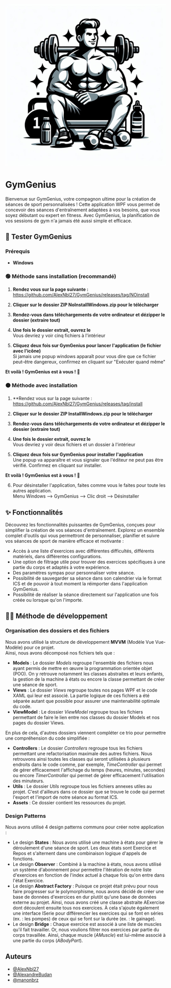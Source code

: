 ![Logo](GymGenius/Assets/Logo.jpg)

# GymGenius
Bienvenue sur GymGenius, votre compagnon ultime pour la création de séances de sport personnalisées ! Cette application WPF vous permet de concevoir des séances d'entraînement adaptées à vos besoins, que vous soyez débutant ou expert en fitness. Avec GymGenius, la planification de vos sessions de gym n'a jamais été aussi simple et efficace.

## 🎯 Tester GymGenius
### Prérequis
- **Windows**
### 🟢 Méthode sans installation (recommandé)
1. **Rendez vous sur la page suivante :**
<br> https://github.com/AlexNbl27/GymGenius/releases/tag/NOinstall

2. **Cliquer sur le dossier ZIP NoInstallWindows.zip pour le télécharger**
3. **Rendez-vous dans téléchargements de votre ordinateur et dézipper le dossier (extraire tout)**
4. **Une fois le dossier extrait, ouvrez le**
<br> Vous devriez y voir cinq fichiers à l'intérieur
5. **Cliquez deux fois sur GymGenius pour lancer l'application (le fichier avec l'icône)**
<br> Si jamais une popup windows apparaît pour vous dire que ce fichier peut-être dangereux, confirmez en cliquant sur "Exécuter quand même"

**Et voilà ! GymGenius est à vous ! 🥳**

### 🟠 Méthode avec installation
1. **Rendez vous sur la page suivante :
<br> https://github.com/AlexNbl27/GymGenius/releases/tag/install

2. **Cliquer sur le dossier ZIP InstallWindows.zip pour le télécharger**
3. **Rendez-vous dans téléchargements de votre ordinateur et dézipper le dossier (extraire tout)**
4. **Une fois le dossier extrait, ouvrez le**
<br> Vous devriez y voir deux fichiers et un dossier à l'intérieur
5. **Cliquez deux fois sur GymGenius pour installer l'application**
<br> Une popup va apparaître et vous signaler que l'éditeur ne peut pas être vérifié. Confirmez en cliquant sur installer.

**Et voilà ! GymGenius est à vous ! 🥳**

6. Pour désinstaller l'application, faites comme vous le faites pour toute les autres application.
<br> Menu Windows --> GymGenius --> Clic droit --> Désinstaller

## ✨ Fonctionnalités
Découvrez les fonctionnalités puissantes de GymGenius, conçues pour simplifier la création de vos séances d'entraînement. Explorez un ensemble complet d'outils qui vous permettront de personnaliser, planifier et suivre vos séances de sport de manière efficace et motivante :

- Accès à une liste d'exercices avec différentes difficultés, différents matériels, dans différentes configurations.
- Une option de filtrage utile pour trouver des exercices spécifiques à une partie du corps et adaptés à votre expérience.
- Des paramètres sympas pour personnaliser votre séance.
- Possibilité de sauvegarder sa séance dans son calendrier via le format ICS et de pouvoir à tout moment la réimporter dans l'application GymGenius.
- Possibilité de réaliser la séance directement sur l'application une fois créée ou lorsque qu'on l'importe.

## 👨‍💻 Méthode de développement
### Organisation des dossiers et des fichiers
Nous avons utilisé la structure de développement **MVVM** (Modèle Vue Vue-Modèle) pour ce projet. 
<br> Ainsi, nous avons décomposé nos fichiers tels que :
- **Models** : Le dossier *Models* regroupe l'ensemble des fichiers nous ayant permis de mettre en œuvre la programmation orientée objet (POO). On y retrouve notamment les classes abstraites et leurs enfants, la gestion de la machine à états ou encore la classe permettant de créer une séance de sport.
- **Views** : Le dossier *Views* regroupe toutes nos pages WPF et le code XAML qui leur est associé. La partie logique de ces fichiers a été séparée autant que possible pour assurer une maintenabilité optimale du code.
- **ViewModel** : Le dossier *ViewModel* regroupe tous les fichiers permettant de faire le lien entre nos classes du dossier Models et nos pages du dossier Views.

En plus de cela, d'autres dossiers viennent compléter ce trio pour permettre une compréhension du code simplifiée :
- **Controllers** : Le dossier *Controllers* regroupe tous les fichiers permettant une refactorisation maximale des autres fichiers. Nous retrouvons ainsi toutes les classes qui seront utilisées à plusieurs endroits dans le code comme, par exemple, *TimeController* qui permet de gérer efficacement l'affichage du temps (heures, minutes, secondes) ou encore *TimerController* qui permet de gérer efficacement l'utilisation des minuteurs.
- **Utils** : Le dossier *Utils* regroupe tous les fichiers annexes utiles au projet. C'est d'ailleurs dans ce dossier que se trouve le code qui permet l'export et l'import de notre séance au format ICS.
- **Assets** : Ce dossier contient les ressources du projet.

### Design Patterns
Nous avons utilisé 4 design patterns communs pour créer notre application :
- Le design **States** : Nous avons utilisé une machine à états pour gérer le déroulement d'une séance de sport. Les deux états sont Exercice et Repos et s'alternent dans une combinaison logique d'appels de fonctions.
- Le design **Observer** : Combiné à la machine à états, nous avons utilisé un système d'abonnement pour permettre l'itération de notre liste d'exercices en fonction de l'index actuel à chaque fois qu'on entre dans l'état Exercice.
- Le design **Abstract Factory** : Puisque ce projet était prévu pour nous faire progresser sur le polymorphisme, nous avons décidé de créer une base de données d'exercices en dur plutôt qu'une base de données externe au projet. Ainsi, nous avons créé une classe abstraite AExercise dont découlent ensuite tous nos exercices. À cela s'ajoute également une interface ISerie pour différencier les exercices qui se font en séries (ex. : les pompes) de ceux qui se font sur la durée (ex. : le gainage).
- Le design **Bridge** : Chaque exercice est associé à une liste de muscles qu'il fait travailler. Or, nous voulions filtrer nos exercices par partie du corps travaillée. Ainsi, chaque muscle (*AMuscle*) est lui-même associé à une partie du corps (*ABodyPart*).

## Auteurs

- [@AlexNbl27](https://github.com/AlexNbl27)
- [@AlexandreBudan](https://github.com/AlexandreBudan)
- [@manonbrz](https://github.com/manonbrz)
